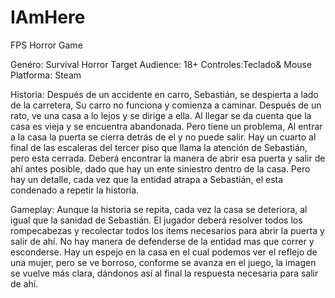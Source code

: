 # IAmHere
FPS Horror Game

Genéro: Survival Horror
Target Audience: 18+
Controles:Teclado& Mouse
Platforma: Steam


Historia: Después de un accidente en carro, Sebastián, se despierta a lado de la carretera, Su carro no funciona y comienza a caminar. Después de un rato, ve una casa a lo lejos y se dirige a ella. Al llegar se da cuenta que la casa es vieja y se encuentra abandonada. Pero tiene un problema, Al entrar a la casa la puerta se cierra detrás de el y no puede salir. Hay un cuarto al final de las escaleras del tercer piso que llama la atención de Sebastián, pero esta cerrada. Deberá encontrar la manera de abrir esa puerta y salir de ahí antes posible, dado que hay un ente siniestro dentro de la casa. Pero hay un detalle, cada vez que la entidad atrapa a Sebastián, el esta condenado a repetir la historia.



Gameplay: Aunque la historia se repita, cada vez la casa se deteriora, al igual que la sanidad de Sebastián. El jugador deberá resolver todos los rompecabezas y recolectar todos los ítems necesarios para abrir la puerta y salir de ahí. No hay manera de defenderse de la entidad mas que correr y esconderse.  Hay un espejo en la casa en el cual podemos ver el reflejo de una mujer, pero se ve borroso, conforme se avanza en el juego, la imagen se vuelve más clara, dándonos así al final la respuesta necesaria para salir de ahí. 

